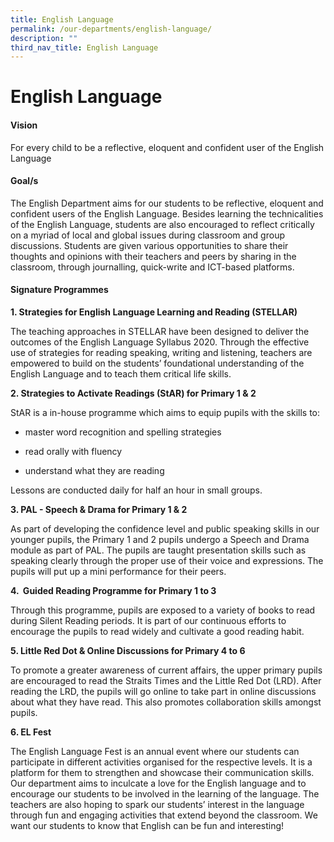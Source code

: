 ```yaml
---
title: English Language
permalink: /our-departments/english-language/
description: ""
third_nav_title: English Language
---
```

# English Language

#### Vision

For every child to be a reflective, eloquent and confident user of the English Language

#### Goal/s

The English Department aims for our students to be reflective, eloquent and confident users of the English Language. Besides learning the technicalities of the English Language, students are also encouraged to reflect critically on a myriad of local and global issues during classroom and group discussions. Students are given various opportunities to share their thoughts and opinions with their teachers and peers by sharing in the classroom, through journalling, quick-write and ICT-based platforms.


#### Signature Programmes

**1\. Strategies for English Language Learning and Reading (STELLAR)** 

The teaching approaches in STELLAR have been designed to deliver the outcomes of the English Language Syllabus 2020. Through the effective use of strategies for reading speaking, writing and listening, teachers are empowered to build on the students’ foundational understanding of the English Language and to teach them critical life skills.




**2\. Strategies to Activate Readings (StAR) for Primary 1 & 2**

StAR is a in-house programme which aims to equip pupils with the skills to:

*   master word recognition and spelling strategies
    
*   read orally with fluency
    
*   understand what they are reading
    

Lessons are conducted daily for half an hour in small groups.

**3\. PAL - Speech & Drama for Primary 1 & 2**

As part of developing the confidence level and public speaking skills in our younger pupils, the Primary 1 and 2 pupils undergo a Speech and Drama module as part of PAL. The pupils are taught presentation skills such as speaking clearly through the proper use of their voice and expressions. The pupils will put up a mini performance for their peers.

**4\.  Guided Reading Programme for Primary 1 to 3**

Through this programme, pupils are exposed to a variety of books to read during Silent Reading periods. It is part of our continuous efforts to encourage the pupils to read widely and cultivate a good reading habit.

**5\. Little Red Dot & Online Discussions for Primary 4 to 6**

To promote a greater awareness of current affairs, the upper primary pupils are encouraged to read the Straits Times and the Little Red Dot (LRD). After reading the LRD, the pupils will go online to take part in online discussions about what they have read. This also promotes collaboration skills amongst pupils.

**6\. EL Fest**

The English Language Fest is an annual event where our students can participate in different activities organised for the respective levels. It is a platform for them to strengthen and showcase their communication skills. Our department aims to inculcate a love for the English language and to encourage our students to be involved in the learning of the language. The teachers are also hoping to spark our students’ interest in the language through fun and engaging activities that extend beyond the classroom. We want our students to know that English can be fun and interesting!